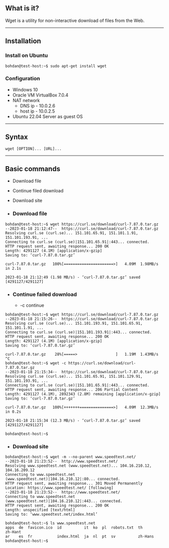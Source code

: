 ## What is it?

Wget is a utility for non-interactive download of files from the Web.

***
## Installation

### Install on Ubuntu 
```
bohdan@test-host:~$ sudo apt-get install wget
```

### Configuration
- Windows 10
- Oracle VM VirtualBox 7.0.4
- NAT network
	- DNS ip    - 10.0.2.6
	- host ip   - 10.0.2.5
- Ubuntu 22.04 Server as guest OS

***
## Syntax

```
wget [OPTION]... [URL]...
```

***
## Basic commands

- Download file
- Continue filed download
- Download site

- ###  Download file
```
bohdan@test-host:~$ wget https://curl.se/download/curl-7.87.0.tar.gz
--2023-01-18 21:12:47--  https://curl.se/download/curl-7.87.0.tar.gz
Resolving curl.se (curl.se)... 151.101.65.91, 151.101.1.91, 151.101.193.91, ...
Connecting to curl.se (curl.se)|151.101.65.91|:443... connected.
HTTP request sent, awaiting response... 200 OK
Length: 4291127 (4.1M) [application/x-gzip]
Saving to: ‘curl-7.87.0.tar.gz’

curl-7.87.0.tar.gz   100%[======================>]   4.09M  1.98MB/s    in 2.1s

2023-01-18 21:12:49 (1.98 MB/s) - ‘curl-7.87.0.tar.gz’ saved [4291127/4291127]
```


- ### Continue failed download
	- -c continue
```
bohdan@test-host:~$ wget https://curl.se/download/curl-7.87.0.tar.gz
--2023-01-18 21:15:26--  https://curl.se/download/curl-7.87.0.tar.gz
Resolving curl.se (curl.se)... 151.101.193.91, 151.101.65.91, 151.101.1.91, ...
Connecting to curl.se (curl.se)|151.101.193.91|:443... connected.
HTTP request sent, awaiting response... 200 OK
Length: 4291127 (4.1M) [application/x-gzip]
Saving to: ‘curl-7.87.0.tar.gz’

curl-7.87.0.tar.gz    28%[=====>                 ]   1.19M  1.43MB/s               ^C
bohdan@test-host:~$ wget -c https://curl.se/download/curl-7.87.0.tar.gz
--2023-01-18 21:15:34--  https://curl.se/download/curl-7.87.0.tar.gz
Resolving curl.se (curl.se)... 151.101.65.91, 151.101.129.91, 151.101.193.91, ...
Connecting to curl.se (curl.se)|151.101.65.91|:443... connected.
HTTP request sent, awaiting response... 206 Partial Content
Length: 4291127 (4.1M), 2892343 (2.8M) remaining [application/x-gzip]
Saving to: ‘curl-7.87.0.tar.gz’

curl-7.87.0.tar.gz   100%[+++++++===============>]   4.09M  12.3MB/s    in 0.2s

2023-01-18 21:15:34 (12.3 MB/s) - ‘curl-7.87.0.tar.gz’ saved [4291127/4291127]

bohdan@test-host:~$
```

- ### Download site
```
bohdan@test-host:~$ wget -m --no-parent www.speedtest.net/
--2023-01-18 21:23:52--  http://www.speedtest.net/
Resolving www.speedtest.net (www.speedtest.net)... 104.16.210.12, 104.16.209.12
Connecting to www.speedtest.net (www.speedtest.net)|104.16.210.12|:80... connected.
HTTP request sent, awaiting response... 301 Moved Permanently
Location: https://www.speedtest.net/ [following]
--2023-01-18 21:23:52--  https://www.speedtest.net/
Connecting to www.speedtest.net (www.speedtest.net)|104.16.210.12|:443... connected.
HTTP request sent, awaiting response... 200 OK
Length: unspecified [text/html]
Saving to: ‘www.speedtest.net/index.html’

bohdan@test-host:~$ ls www.speedtest.net
apps  de  favicon.ico  id          it  ko  pl  robots.txt  th       zh-Hant
ar    es  fr           index.html  ja  nl  pt  sv          zh-Hans
bohdan@test-host:~$
```